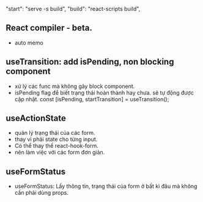 "start": "serve -s build",
"build": "react-scripts build",

## React compiler - beta.
- auto memo 
## useTransition: add isPending, non blocking component
- xử lý các func mà không gây block component.
- isPending flag để biết trạng thái hoàn thành hay chưa. sẽ tự động được cập nhật.
const [isPending, startTransition] = useTransition();

<!-- 
const handleSubmit = () => {
    startTransition(async () => {
        const error = await updateName(name);
        if (error) {
            setError(error);
            return;
        } 
        redirect("/path");
    })
};
-->

## useActionState
- quản lý trạng thái của các form.
- thay vì phải state cho từng input.
- Có thể thay thế react-hook-form.
- nên làm việc với các form đơn giản.

## useFormStatus
 <!--
 const [error, submitAction, isPending] = useActionState(
    async (previousState, formData) => {
      const error = await updateName(formData.get("name"));
      if (error) {
        return error;
      }
      redirect("/path");
      return null;
    },
    null,
);
-->

- useFormStatus: Lấy thông tin, trạng thái của form ở bất kì đâu mà không cần phải dùng props.

<!-- 
    function Submit() {
        const { pending, data, method, action } = useFormStatus();
        useEffect(() => {
            if(pending) {
                console.log(data.get('username'));
                console.log(method);
                console.log(action);
            }
        }, [pending])
        return <button disabled={pending}>{!pending ? 'Submit' : 'Submitting ...'}</button>
    }
 -->

